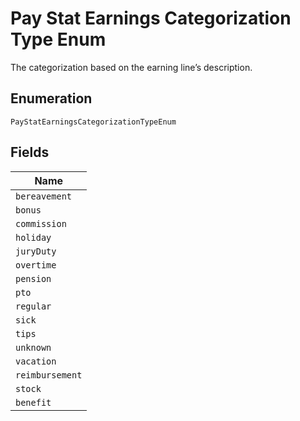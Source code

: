 
# Pay Stat Earnings Categorization Type Enum

The categorization based on the earning line’s description.

## Enumeration

`PayStatEarningsCategorizationTypeEnum`

## Fields

| Name |
|  --- |
| `bereavement` |
| `bonus` |
| `commission` |
| `holiday` |
| `juryDuty` |
| `overtime` |
| `pension` |
| `pto` |
| `regular` |
| `sick` |
| `tips` |
| `unknown` |
| `vacation` |
| `reimbursement` |
| `stock` |
| `benefit` |

